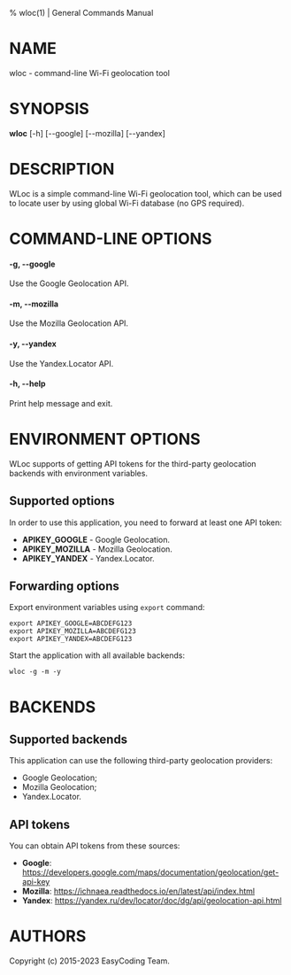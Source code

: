 % wloc(1) | General Commands Manual

# NAME

wloc - command-line Wi-Fi geolocation tool

# SYNOPSIS

**wloc** \[-h\] \[--google\] \[--mozilla\] \[--yandex\]

# DESCRIPTION

WLoc is a simple command-line Wi-Fi geolocation tool, which can be used to locate user by using global Wi-Fi database (no GPS required).

# COMMAND-LINE OPTIONS

#### -g, \-\-google
Use the Google Geolocation API.

#### -m, \-\-mozilla
Use the Mozilla Geolocation API.

#### -y, \-\-yandex
Use the Yandex.Locator API.

#### -h, \-\-help
Print help message and exit.

# ENVIRONMENT OPTIONS

WLoc supports of getting API tokens for the third-party geolocation backends with environment variables.

## Supported options

In order to use this application, you need to forward at least one API token:

  * **APIKEY_GOOGLE** - Google Geolocation.
  * **APIKEY_MOZILLA** - Mozilla Geolocation.
  * **APIKEY_YANDEX** - Yandex.Locator.

## Forwarding options

Export environment variables using `export` command:

```
export APIKEY_GOOGLE=ABCDEFG123
export APIKEY_MOZILLA=ABCDEFG123
export APIKEY_YANDEX=ABCDEFG123
```

Start the application with all available backends:

```
wloc -g -m -y
```

# BACKENDS

## Supported backends

This application can use the following third-party geolocation providers:

  * Google Geolocation;
  * Mozilla Geolocation;
  * Yandex.Locator.

## API tokens

You can obtain API tokens from these sources:

  * **Google**: https://developers.google.com/maps/documentation/geolocation/get-api-key
  * **Mozilla**: https://ichnaea.readthedocs.io/en/latest/api/index.html
  * **Yandex**: https://yandex.ru/dev/locator/doc/dg/api/geolocation-api.html

# AUTHORS

Copyright (c) 2015-2023 EasyCoding Team.
